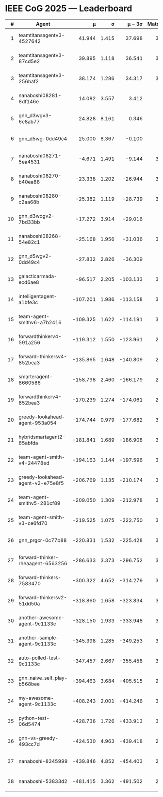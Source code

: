 # IEEE CoG 2025 — Leaderboard

| # | Agent | μ | σ | μ − 3σ | Matches | Updated |
|---:|---|---:|---:|---:|---:|---|
| 1 | teamtitansagentv3-4527642 | 41.944 | 1.415 | 37.698 | 3420 | 2025-08-29 11:47 |
| 2 | teamtitansagentv3-87cd5e2 | 39.895 | 1.118 | 36.541 | 3320 | 2025-08-29 11:47 |
| 3 | teamtitansagentv3-256baf2 | 38.174 | 1.286 | 34.317 | 3420 | 2025-08-29 11:47 |
| 4 | nanaboshi08281-8df146e | 14.082 | 3.557 | 3.412 | 110 | 2025-08-29 11:47 |
| 5 | gnn_d3wgv3-6e8ab77 | 24.828 | 8.161 | 0.346 | 118 | 2025-08-29 11:47 |
| 6 | gnn_d5wg-0dd49c4 | 25.000 | 8.367 | -0.100 | 80 | 2025-08-29 11:47 |
| 7 | nanaboshi08271-5ea4531 | -4.671 | 1.491 | -9.144 | 3800 | 2025-08-29 11:47 |
| 8 | nanaboshi08270-b40ea88 | -23.338 | 1.202 | -26.944 | 3640 | 2025-08-29 11:47 |
| 9 | nanaboshi08280-c2aa68b | -25.382 | 1.119 | -28.739 | 3100 | 2025-08-29 11:47 |
| 10 | gnn_d3wogv2-7bd33bb | -17.272 | 3.914 | -29.016 | 148 | 2025-08-29 11:47 |
| 11 | nanaboshi08268-54e82c1 | -25.168 | 1.956 | -31.036 | 3340 | 2025-08-29 11:47 |
| 12 | gnn_d5wgv2-0dd49c4 | -27.832 | 2.826 | -36.309 | 100 | 2025-08-29 11:47 |
| 13 | galacticarmada-ecd6ae8 | -96.517 | 2.205 | -103.133 | 3420 | 2025-08-29 11:47 |
| 14 | intelligentagent-a1bfe3c | -107.201 | 1.986 | -113.158 | 3234 | 2025-08-29 11:47 |
| 15 | team-agent-smithv6-a7b2416 | -109.325 | 1.622 | -114.191 | 3700 | 2025-08-29 11:47 |
| 16 | forwardthinkerv4-591a256 | -119.312 | 1.550 | -123.961 | 2970 | 2025-08-29 11:47 |
| 17 | forward-thinkersv4-852bea3 | -135.865 | 1.648 | -140.809 | 2691 | 2025-08-29 11:47 |
| 18 | smarteragent-8660586 | -158.798 | 2.460 | -166.179 | 2749 | 2025-08-29 11:47 |
| 19 | forwardthinkerv4-852bea3 | -170.239 | 1.274 | -174.061 | 2548 | 2025-08-29 11:47 |
| 20 | greedy-lookahead-agent-953a054 | -174.744 | 0.979 | -177.682 | 3114 | 2025-08-29 11:47 |
| 21 | hybridsmartagent2-85abfda | -181.841 | 1.689 | -186.908 | 3142 | 2025-08-29 11:47 |
| 22 | team-agent-smith-v4-24478ed | -194.163 | 1.144 | -197.596 | 3198 | 2025-08-29 11:47 |
| 23 | greedy-lookahead-agent-v2-e75e8f5 | -206.769 | 1.135 | -210.174 | 3206 | 2025-08-29 11:47 |
| 24 | team-agent-smithv5-281cf89 | -209.050 | 1.309 | -212.978 | 3440 | 2025-08-29 11:47 |
| 25 | team-agent-smith-v3-ce6fd70 | -219.525 | 1.075 | -222.750 | 3778 | 2025-08-29 11:47 |
| 26 | gnn_prgcr-0c77b88 | -220.831 | 1.532 | -225.428 | 3170 | 2025-08-29 11:47 |
| 27 | forward-thinker-rheaagent-6563256 | -286.633 | 3.373 | -296.752 | 3002 | 2025-08-29 11:47 |
| 28 | forward-thinkers-7583470 | -300.322 | 4.652 | -314.279 | 3360 | 2025-08-29 11:47 |
| 29 | forward-thinkersv2-51dd50a | -318.860 | 1.658 | -323.834 | 3102 | 2025-08-29 11:47 |
| 30 | another-awesome-agent-9c1133c | -328.150 | 1.933 | -333.948 | 3120 | 2025-08-29 11:47 |
| 31 | another-sample-agent-9c1133c | -345.398 | 1.285 | -349.253 | 3480 | 2025-08-29 11:47 |
| 32 | auto-polled-test-9c1133c | -347.457 | 2.667 | -355.458 | 3460 | 2025-08-29 11:47 |
| 33 | gnn_naive_self_play-b568bee | -394.463 | 3.684 | -405.515 | 2780 | 2025-08-29 11:47 |
| 34 | my-awesome-agent-9c1133c | -408.243 | 2.001 | -414.246 | 3720 | 2025-08-29 11:47 |
| 35 | python-test-06d5474 | -428.736 | 1.726 | -433.913 | 3090 | 2025-08-29 11:47 |
| 36 | gnn-vs-greedy-493cc7d | -424.530 | 4.963 | -439.418 | 2480 | 2025-08-29 11:47 |
| 37 | nanaboshi-8345999 | -439.846 | 4.852 | -454.403 | 2720 | 2025-08-29 11:47 |
| 38 | nanaboshi-53833d2 | -481.415 | 3.362 | -491.502 | 2640 | 2025-08-29 11:47 |
